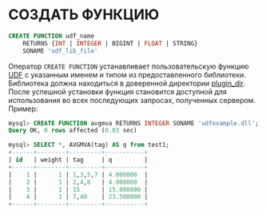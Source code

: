 # СОЗДАТЬ ФУНКЦИЮ

```sql
CREATE FUNCTION udf_name
    RETURNS {INT | INTEGER | BIGINT | FLOAT | STRING}
    SONAME 'udf_lib_file'
```

Оператор `CREATE FUNCTION` устанавливает пользовательскую функцию [UDF](../../../Extensions/UDFs_and_Plugins/UDF.md) с указанным именем и типом из предоставленного библиотеки. Библиотека должна находиться в доверенной директории [plugin_dir](../../../Server_settings/Common.md#plugin_dir). После успешной установки функция становится доступной для использования во всех последующих запросах, полученных сервером. Пример:

```sql
mysql> CREATE FUNCTION avgmva RETURNS INTEGER SONAME 'udfexample.dll';
Query OK, 0 rows affected (0.03 sec)

mysql> SELECT *, AVGMVA(tag) AS q from test1;
+------+--------+---------+-----------+
| id   | weight | tag     | q         |
+------+--------+---------+-----------+
|    1 |      1 | 1,3,5,7 | 4.000000  |
|    2 |      1 | 2,4,6   | 4.000000  |
|    3 |      1 | 15      | 15.000000 |
|    4 |      1 | 7,40    | 23.500000 |
+------+--------+---------+-----------+
```
<!-- proofread -->
